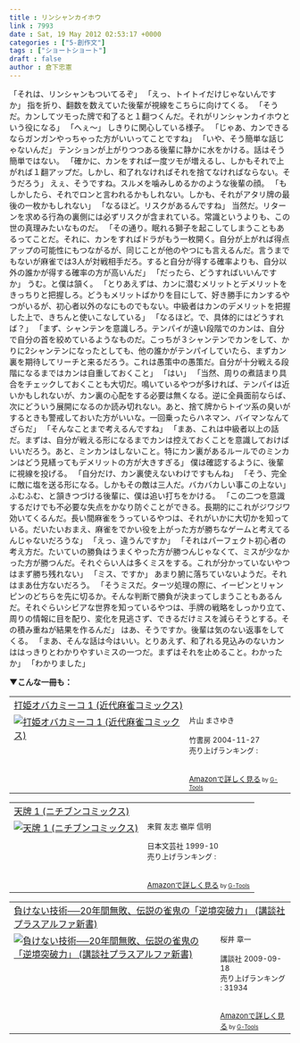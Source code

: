 ```yaml
---
title : リンシャンカイホウ
link : 7993
date : Sat, 19 May 2012 02:53:17 +0000
categories : ["5-創作文"]
tags : ["ショートショート"]
draft : false
author : 倉下忠憲
---
```


「それは、リンシャンもついてるぞ」
「えっ、トイトイだけじゃないんですか」
指を折り、翻数を数えていた後輩が視線をこちらに向けてくる。
「そうだ。カンしてツモった牌で和了ると１翻つくんだ。それがリンシャンカイホウという役になる」
「へぇ〜」
しきりに関心している様子。
「じゃあ、カンできるならガンガンやっちゃった方がいいってことですね」
「いや、そう簡単な話じゃないんだ」
テンションが上がりつつある後輩に静かに水をかける。話はそう簡単ではない。
「確かに、カンをすれば一度ツモが増えるし、しかもそれで上がれば１翻アップだ。しかし、和了れなければそれを捨てなければならない。そうだろう」
えぇ、そうですね。スルメを噛みしめるかのような後輩の顔。
「もしかしたら、それでロンと言われるかもしれない。しかも、それがアタリ牌の最後の一枚かもしれない」
「なるほど。リスクがあるんですね」
当然だ。リターンを求める行為の裏側には必ずリスクが含まれている。常識というよりも、この世の真理みたいなものだ。
「その通り。眠れる獅子を起こしてしまうこともあるってことだ。それに、カンをすればドラがもう一枚開く。自分が上がれば得点アップの可能性にもつながるが、同じことが他のやつにも言えるんだ。言うまでもないが麻雀では3人が対戦相手だろ。すると自分が得する確率よりも、自分以外の誰かが得する確率の方が高いんだ」
「だったら、どうすればいいんですか」
うむ。と僕は頷く。
「とりあえずは、カンに潜むメリットとデメリットをきっちりと把握しろ。どうもメリットばかりを目にして、好き勝手にカンするやつがいるが、初心者以外のなにものでもない。中級者はカンのデメリットを把握した上で、きちんと使いこなしている」
「なるほど。で、具体的にはどうすれば？」
「まず、シャンテンを意識しろ。テンパイが遠い段階でのカンは、自分で自分の首を絞めているようなものだ。こっちが３シャンテンでカンをして、かりに2シャンテンになったとしても、他の誰かがテンパイしていたら、まずカン裏を期待してリーチと来るだろう。これは愚策中の愚策だ。自分が十分戦える段階になるまではカンは自重しておくこと」
「はい」
「当然、周りの煮詰まり具合をチェックしておくことも大切だ。鳴いているやつが多ければ、テンパイは近いかもしれないが、カン裏の心配をする必要は無くなる。逆に全員面前ならば、次にどういう展開になるのか読み切れない。あと、捨て牌からトイツ系の臭いがするときも警戒しておいた方がいいな。一回乗ったらハネマン、バイマンなんてざらだ」
「そんなことまで考えるんですね」
「まあ、これは中級者以上の話だ。まずは、自分が戦える形になるまでカンは控えておくことを意識しておけばいいだろう。あと、ミンカンはしないこと。特にカン裏があるルールでのミンカンはどう見繕ってもデメリットの方が大きすぎる」
僕は確認するように、後輩に視線を投げる。
「自分だけ、カン裏使えないわけですもんね」
「そう、完全に敵に塩を送る形になる。しかもその敵は三人だ。バカバカしい事この上ない」
ふむふむ、と頷きつづける後輩に、僕は追い打ちをかける。
「この二つを意識するだけでも不必要な失点をかなり防ぐことができる。長期的にこれがジワジワ効いてくるんだ。長い間麻雀をうっているやつは、それがいかに大切かを知っている。だいたいおまえ、麻雀をでかい役を上がった方が勝ちなゲームと考えてるんじゃないだろうな」
「えっ、違うんですか」
「それはパーフェクト初心者の考え方だ。たいていの勝負はうまくやった方が勝つんじゃなくて、ミスが少なかった方が勝つんだ。それぐらい人は多くミスをする。これが分かっていないやつはまず勝ち残れない」
「ミス、ですか」
あまり腑に落ちていないようだ。それはまあ仕方ないだろう。
「そうミスだ。ターツ処理の際に、イーピンとリャンピンのどちらを先に切るか。そんな判断で勝負が決まってしまうこともあるんだ。それぐらいシビアな世界を知っているやつは、手牌の戦略をしっかり立て、周りの情報に目を配り、変化を見逃さず、できるだけミスを減らそうとする。その積み重ねが結果を作るんだ」
はあ、そうですか。後輩は気のない返事をしてくる。
「まあ、そんな話は今はいい。とりあえず、和了れる見込みのないカンははっきりとわかりやすいミスの一つだ。まずはそれを止めること。わかったか」
「わかりました」

<strong>▼こんな一冊も：</strong>
<table  border="0" cellpadding="5"><tr><td colspan="2"><a href="http://www.amazon.co.jp/%E6%89%93%E5%A7%AB%E3%82%AA%E3%83%90%E3%82%AB%E3%83%9F%E3%83%BC%E3%82%B3-1-%E8%BF%91%E4%BB%A3%E9%BA%BB%E9%9B%80%E3%82%B3%E3%83%9F%E3%83%83%E3%82%AF%E3%82%B9-%E7%89%87%E5%B1%B1-%E3%81%BE%E3%81%95%E3%82%86%E3%81%8D/dp/4812460743%3FSubscriptionId%3D15SMZCTB9V8NGR2TW082%26tag%3Drashita1000-22%26linkCode%3Dxm2%26camp%3D2025%26creative%3D165953%26creativeASIN%3D4812460743" target="_blank">打姫オバカミーコ 1 (近代麻雀コミックス)</a><img src="http://www.assoc-amazon.jp/e/ir?t=rashita1000-22&l=ur2&o=9" width="1" height="1" style="border: none;" alt="" /></td></tr><tr><td valign="top"><a href="http://www.amazon.co.jp/%E6%89%93%E5%A7%AB%E3%82%AA%E3%83%90%E3%82%AB%E3%83%9F%E3%83%BC%E3%82%B3-1-%E8%BF%91%E4%BB%A3%E9%BA%BB%E9%9B%80%E3%82%B3%E3%83%9F%E3%83%83%E3%82%AF%E3%82%B9-%E7%89%87%E5%B1%B1-%E3%81%BE%E3%81%95%E3%82%86%E3%81%8D/dp/4812460743%3FSubscriptionId%3D15SMZCTB9V8NGR2TW082%26tag%3Drashita1000-22%26linkCode%3Dxm2%26camp%3D2025%26creative%3D165953%26creativeASIN%3D4812460743" target="_blank"><img src="http://ecx.images-amazon.com/images/I/211GGTXD4BL._SL160_.jpg" border="0" alt="打姫オバカミーコ 1 (近代麻雀コミックス)" /></a></td><td valign="top"><font size="-1">片山 まさゆき <br /><br />竹書房  2004-11-27<br />売り上げランキング : <br /><br /><br /><a href="http://www.amazon.co.jp/%E6%89%93%E5%A7%AB%E3%82%AA%E3%83%90%E3%82%AB%E3%83%9F%E3%83%BC%E3%82%B3-1-%E8%BF%91%E4%BB%A3%E9%BA%BB%E9%9B%80%E3%82%B3%E3%83%9F%E3%83%83%E3%82%AF%E3%82%B9-%E7%89%87%E5%B1%B1-%E3%81%BE%E3%81%95%E3%82%86%E3%81%8D/dp/4812460743%3FSubscriptionId%3D15SMZCTB9V8NGR2TW082%26tag%3Drashita1000-22%26linkCode%3Dxm2%26camp%3D2025%26creative%3D165953%26creativeASIN%3D4812460743" target="_blank">Amazonで詳しく見る</a></font><font size="-2"> by <a href="http://www.goodpic.com/mt/aws/index.html" >G-Tools</a></font></td></tr></table>

<table  border="0" cellpadding="5"><tr><td colspan="2"><a href="http://www.amazon.co.jp/%E5%A4%A9%E7%89%8C-1-%E3%83%8B%E3%83%81%E3%83%96%E3%83%B3%E3%82%B3%E3%83%9F%E3%83%83%E3%82%AF%E3%82%B9-%E6%9D%A5%E8%B3%80-%E5%8F%8B%E5%BF%97/dp/4537098775%3FSubscriptionId%3D15SMZCTB9V8NGR2TW082%26tag%3Drashita1000-22%26linkCode%3Dxm2%26camp%3D2025%26creative%3D165953%26creativeASIN%3D4537098775" target="_blank">天牌 1 (ニチブンコミックス)</a><img src="http://www.assoc-amazon.jp/e/ir?t=rashita1000-22&l=ur2&o=9" width="1" height="1" style="border: none;" alt="" /></td></tr><tr><td valign="top"><a href="http://www.amazon.co.jp/%E5%A4%A9%E7%89%8C-1-%E3%83%8B%E3%83%81%E3%83%96%E3%83%B3%E3%82%B3%E3%83%9F%E3%83%83%E3%82%AF%E3%82%B9-%E6%9D%A5%E8%B3%80-%E5%8F%8B%E5%BF%97/dp/4537098775%3FSubscriptionId%3D15SMZCTB9V8NGR2TW082%26tag%3Drashita1000-22%26linkCode%3Dxm2%26camp%3D2025%26creative%3D165953%26creativeASIN%3D4537098775" target="_blank"><img src="http://ecx.images-amazon.com/images/I/51GJVCSPJWL._SL160_.jpg" border="0" alt="天牌 1 (ニチブンコミックス)" /></a></td><td valign="top"><font size="-1">来賀 友志 嶺岸 信明 <br /><br />日本文芸社  1999-10<br />売り上げランキング : <br /><br /><br /><a href="http://www.amazon.co.jp/%E5%A4%A9%E7%89%8C-1-%E3%83%8B%E3%83%81%E3%83%96%E3%83%B3%E3%82%B3%E3%83%9F%E3%83%83%E3%82%AF%E3%82%B9-%E6%9D%A5%E8%B3%80-%E5%8F%8B%E5%BF%97/dp/4537098775%3FSubscriptionId%3D15SMZCTB9V8NGR2TW082%26tag%3Drashita1000-22%26linkCode%3Dxm2%26camp%3D2025%26creative%3D165953%26creativeASIN%3D4537098775" target="_blank">Amazonで詳しく見る</a></font><font size="-2"> by <a href="http://www.goodpic.com/mt/aws/index.html" >G-Tools</a></font></td></tr></table>

<table  border="0" cellpadding="5"><tr><td colspan="2"><a href="http://www.amazon.co.jp/%E8%B2%A0%E3%81%91%E3%81%AA%E3%81%84%E6%8A%80%E8%A1%93%E2%94%80%E2%94%8020%E5%B9%B4%E9%96%93%E7%84%A1%E6%95%97%E3%80%81%E4%BC%9D%E8%AA%AC%E3%81%AE%E9%9B%80%E9%AC%BC%E3%81%AE%E3%80%8C%E9%80%86%E5%A2%83%E7%AA%81%E7%A0%B4%E5%8A%9B%E3%80%8D-%E8%AC%9B%E8%AB%87%E7%A4%BE%E3%83%97%E3%83%A9%E3%82%B9%E3%82%A2%E3%83%AB%E3%83%95%E3%82%A1%E6%96%B0%E6%9B%B8-%E6%A1%9C%E4%BA%95-%E7%AB%A0%E4%B8%80/dp/4062726068%3FSubscriptionId%3D15SMZCTB9V8NGR2TW082%26tag%3Drashita1000-22%26linkCode%3Dxm2%26camp%3D2025%26creative%3D165953%26creativeASIN%3D4062726068" target="_blank">負けない技術──20年間無敗、伝説の雀鬼の「逆境突破力」 (講談社プラスアルファ新書)</a><img src="http://www.assoc-amazon.jp/e/ir?t=rashita1000-22&l=ur2&o=9" width="1" height="1" style="border: none;" alt="" /></td></tr><tr><td valign="top"><a href="http://www.amazon.co.jp/%E8%B2%A0%E3%81%91%E3%81%AA%E3%81%84%E6%8A%80%E8%A1%93%E2%94%80%E2%94%8020%E5%B9%B4%E9%96%93%E7%84%A1%E6%95%97%E3%80%81%E4%BC%9D%E8%AA%AC%E3%81%AE%E9%9B%80%E9%AC%BC%E3%81%AE%E3%80%8C%E9%80%86%E5%A2%83%E7%AA%81%E7%A0%B4%E5%8A%9B%E3%80%8D-%E8%AC%9B%E8%AB%87%E7%A4%BE%E3%83%97%E3%83%A9%E3%82%B9%E3%82%A2%E3%83%AB%E3%83%95%E3%82%A1%E6%96%B0%E6%9B%B8-%E6%A1%9C%E4%BA%95-%E7%AB%A0%E4%B8%80/dp/4062726068%3FSubscriptionId%3D15SMZCTB9V8NGR2TW082%26tag%3Drashita1000-22%26linkCode%3Dxm2%26camp%3D2025%26creative%3D165953%26creativeASIN%3D4062726068" target="_blank"><img src="http://ecx.images-amazon.com/images/I/41AfYHpFyeL._SL160_.jpg" border="0" alt="負けない技術──20年間無敗、伝説の雀鬼の「逆境突破力」 (講談社プラスアルファ新書)" /></a></td><td valign="top"><font size="-1">桜井 章一 <br /><br />講談社  2009-09-18<br />売り上げランキング : 31934<br /><br /><br /><a href="http://www.amazon.co.jp/%E8%B2%A0%E3%81%91%E3%81%AA%E3%81%84%E6%8A%80%E8%A1%93%E2%94%80%E2%94%8020%E5%B9%B4%E9%96%93%E7%84%A1%E6%95%97%E3%80%81%E4%BC%9D%E8%AA%AC%E3%81%AE%E9%9B%80%E9%AC%BC%E3%81%AE%E3%80%8C%E9%80%86%E5%A2%83%E7%AA%81%E7%A0%B4%E5%8A%9B%E3%80%8D-%E8%AC%9B%E8%AB%87%E7%A4%BE%E3%83%97%E3%83%A9%E3%82%B9%E3%82%A2%E3%83%AB%E3%83%95%E3%82%A1%E6%96%B0%E6%9B%B8-%E6%A1%9C%E4%BA%95-%E7%AB%A0%E4%B8%80/dp/4062726068%3FSubscriptionId%3D15SMZCTB9V8NGR2TW082%26tag%3Drashita1000-22%26linkCode%3Dxm2%26camp%3D2025%26creative%3D165953%26creativeASIN%3D4062726068" target="_blank">Amazonで詳しく見る</a></font><font size="-2"> by <a href="http://www.goodpic.com/mt/aws/index.html" >G-Tools</a></font></td></tr></table>




